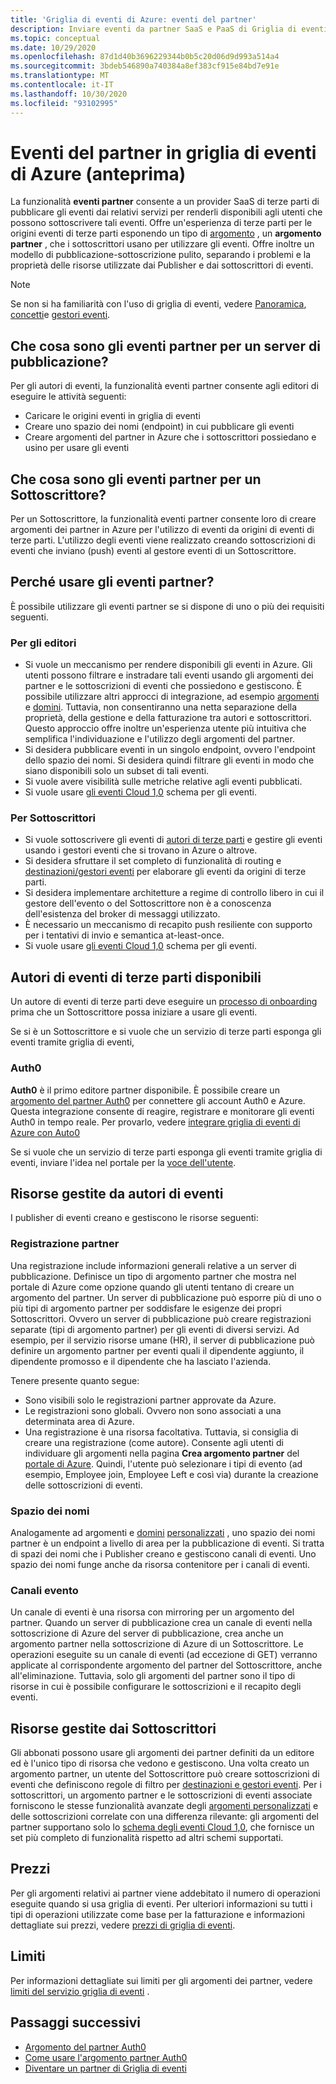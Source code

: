 ```yaml
---
title: 'Griglia di eventi di Azure: eventi del partner'
description: Inviare eventi da partner SaaS e PaaS di Griglia di eventi di terze parti direttamente a servizi di Azure con Griglia di eventi di Azure.
ms.topic: conceptual
ms.date: 10/29/2020
ms.openlocfilehash: 87d1d40b3696229344b0b5c20d06d9d993a514a4
ms.sourcegitcommit: 3bdeb546890a740384a8ef383cf915e84bd7e91e
ms.translationtype: MT
ms.contentlocale: it-IT
ms.lasthandoff: 10/30/2020
ms.locfileid: "93102995"
---
```

# <a name="partner-events-in-azure-event-grid-preview"></a>Eventi del partner in griglia di eventi di Azure (anteprima)
La funzionalità **eventi partner** consente a un provider SaaS di terze parti di pubblicare gli eventi dai relativi servizi per renderli disponibili agli utenti che possono sottoscrivere tali eventi. Offre un'esperienza di terze parti per le origini eventi di terze parti esponendo un tipo di [argomento](concepts.md#topics) , un **argomento partner** , che i sottoscrittori usano per utilizzare gli eventi. Offre inoltre un modello di pubblicazione-sottoscrizione pulito, separando i problemi e la proprietà delle risorse utilizzate dai Publisher e dai sottoscrittori di eventi.

> [!NOTE]
> Se non si ha familiarità con l'uso di griglia di eventi, vedere [Panoramica](overview.md), [concetti](concepts.md)e [gestori eventi](event-handlers.md).

## <a name="what-is-partner-events-to-a-publisher"></a>Che cosa sono gli eventi partner per un server di pubblicazione?
Per gli autori di eventi, la funzionalità eventi partner consente agli editori di eseguire le attività seguenti:

- Caricare le origini eventi in griglia di eventi
- Creare uno spazio dei nomi (endpoint) in cui pubblicare gli eventi
- Creare argomenti del partner in Azure che i sottoscrittori possiedano e usino per usare gli eventi

## <a name="what-is-partner-events-to-a-subscriber"></a>Che cosa sono gli eventi partner per un Sottoscrittore?
Per un Sottoscrittore, la funzionalità eventi partner consente loro di creare argomenti dei partner in Azure per l'utilizzo di eventi da origini di eventi di terze parti. L'utilizzo degli eventi viene realizzato creando sottoscrizioni di eventi che inviano (push) eventi al gestore eventi di un Sottoscrittore.

## <a name="why-should-i-use-partner-events"></a>Perché usare gli eventi partner?
È possibile utilizzare gli eventi partner se si dispone di uno o più dei requisiti seguenti.

### <a name="for-publishers"></a>Per gli editori

- Si vuole un meccanismo per rendere disponibili gli eventi in Azure. Gli utenti possono filtrare e instradare tali eventi usando gli argomenti dei partner e le sottoscrizioni di eventi che possiedono e gestiscono. È possibile utilizzare altri approcci di integrazione, ad esempio [argomenti](custom-topics.md) e [domini](event-domains.md). Tuttavia, non consentiranno una netta separazione della proprietà, della gestione e della fatturazione tra autori e sottoscrittori. Questo approccio offre inoltre un'esperienza utente più intuitiva che semplifica l'individuazione e l'utilizzo degli argomenti del partner.
- Si desidera pubblicare eventi in un singolo endpoint, ovvero l'endpoint dello spazio dei nomi. Si desidera quindi filtrare gli eventi in modo che siano disponibili solo un subset di tali eventi. 
- Si vuole avere visibilità sulle metriche relative agli eventi pubblicati.
- Si vuole usare [gli eventi Cloud 1,0](https://cloudevents.io/) schema per gli eventi.

### <a name="for-subscribers"></a>Per Sottoscrittori

- Si vuole sottoscrivere gli eventi di [autori di terze parti](#available-third-party-event-publishers) e gestire gli eventi usando i gestori eventi che si trovano in Azure o altrove.
- Si desidera sfruttare il set completo di funzionalità di routing e [destinazioni/gestori eventi](overview.md#event-handlers) per elaborare gli eventi da origini di terze parti. 
- Si desidera implementare architetture a regime di controllo libero in cui il gestore dell'evento o del Sottoscrittore non è a conoscenza dell'esistenza del broker di messaggi utilizzato. 
- È necessario un meccanismo di recapito push resiliente con supporto per i tentativi di invio e semantica at-least-once.
- Si vuole usare [gli eventi Cloud 1,0](https://cloudevents.io/) schema per gli eventi. 


## <a name="available-third-party-event-publishers"></a>Autori di eventi di terze parti disponibili
Un autore di eventi di terze parti deve eseguire un [processo di onboarding](partner-onboarding-overview.md) prima che un Sottoscrittore possa iniziare a usare gli eventi. 

Se si è un Sottoscrittore e si vuole che un servizio di terze parti esponga gli eventi tramite griglia di eventi, 

### <a name="auth0"></a>Auth0
**Auth0** è il primo editore partner disponibile. È possibile creare un [argomento del partner Auth0](auth0-overview.md) per connettere gli account Auth0 e Azure. Questa integrazione consente di reagire, registrare e monitorare gli eventi Auth0 in tempo reale. Per provarlo, vedere [integrare griglia di eventi di Azure con Auto0](auth0-how-to.md)

Se si vuole che un servizio di terze parti esponga gli eventi tramite griglia di eventi, inviare l'idea nel portale per la [voce dell'utente](https://feedback.azure.com/forums/909934-azure-event-grid).
 
## <a name="resources-managed-by-event-publishers"></a>Risorse gestite da autori di eventi
I publisher di eventi creano e gestiscono le risorse seguenti:

### <a name="partner-registration"></a>Registrazione partner
Una registrazione include informazioni generali relative a un server di pubblicazione. Definisce un tipo di argomento partner che mostra nel portale di Azure come opzione quando gli utenti tentano di creare un argomento del partner. Un server di pubblicazione può esporre più di uno o più tipi di argomento partner per soddisfare le esigenze dei propri Sottoscrittori. Ovvero un server di pubblicazione può creare registrazioni separate (tipi di argomento partner) per gli eventi di diversi servizi. Ad esempio, per il servizio risorse umane (HR), il server di pubblicazione può definire un argomento partner per eventi quali il dipendente aggiunto, il dipendente promosso e il dipendente che ha lasciato l'azienda. 

Tenere presente quanto segue:

- Sono visibili solo le registrazioni partner approvate da Azure. 
- Le registrazioni sono globali. Ovvero non sono associati a una determinata area di Azure.
- Una registrazione è una risorsa facoltativa. Tuttavia, si consiglia di creare una registrazione (come autore). Consente agli utenti di individuare gli argomenti nella pagina **Crea argomento partner** del [portale di Azure](https://portal.azure.com/#create/Microsoft.EventGridPartnerTopic). Quindi, l'utente può selezionare i tipi di evento (ad esempio, Employee join, Employee Left e così via) durante la creazione delle sottoscrizioni di eventi.

### <a name="namespace"></a>Spazio dei nomi
Analogamente ad argomenti e [domini](event-domains.md) [personalizzati](custom-topics.md) , uno spazio dei nomi partner è un endpoint a livello di area per la pubblicazione di eventi. Si tratta di spazi dei nomi che i Publisher creano e gestiscono canali di eventi. Uno spazio dei nomi funge anche da risorsa contenitore per i canali di eventi.

### <a name="event-channels"></a>Canali evento
Un canale di eventi è una risorsa con mirroring per un argomento del partner. Quando un server di pubblicazione crea un canale di eventi nella sottoscrizione di Azure del server di pubblicazione, crea anche un argomento partner nella sottoscrizione di Azure di un Sottoscrittore. Le operazioni eseguite su un canale di eventi (ad eccezione di GET) verranno applicate al corrispondente argomento del partner del Sottoscrittore, anche all'eliminazione. Tuttavia, solo gli argomenti del partner sono il tipo di risorse in cui è possibile configurare le sottoscrizioni e il recapito degli eventi.

## <a name="resources-managed-by-subscribers"></a>Risorse gestite dai Sottoscrittori 
Gli abbonati possono usare gli argomenti dei partner definiti da un editore ed è l'unico tipo di risorsa che vedono e gestiscono. Una volta creato un argomento partner, un utente del Sottoscrittore può creare sottoscrizioni di eventi che definiscono regole di filtro per [destinazioni e gestori eventi](overview.md#event-handlers). Per i sottoscrittori, un argomento partner e le sottoscrizioni di eventi associate forniscono le stesse funzionalità avanzate degli [argomenti personalizzati](custom-topics.md) e delle sottoscrizioni correlate con una differenza rilevante: gli argomenti del partner supportano solo lo [schema degli eventi Cloud 1,0](cloudevents-schema.md), che fornisce un set più completo di funzionalità rispetto ad altri schemi supportati.

## <a name="pricing"></a>Prezzi
Per gli argomenti relativi ai partner viene addebitato il numero di operazioni eseguite quando si usa griglia di eventi. Per ulteriori informazioni su tutti i tipi di operazioni utilizzate come base per la fatturazione e informazioni dettagliate sui prezzi, vedere [prezzi di griglia di eventi](https://azure.microsoft.com/pricing/details/event-grid/).

## <a name="limits"></a>Limiti
Per informazioni dettagliate sui limiti per gli argomenti dei partner, vedere [limiti del servizio griglia di eventi](../azure-resource-manager/management/azure-subscription-service-limits.md#event-grid-limits) .


## <a name="next-steps"></a>Passaggi successivi

- [Argomento del partner Auth0](auth0-overview.md)
- [Come usare l'argomento partner Auth0](auth0-how-to.md)
- [Diventare un partner di Griglia di eventi](partner-onboarding-overview.md)